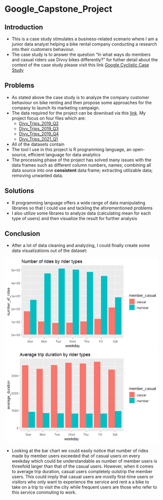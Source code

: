 # Google_Capstone_Project

## Introduction
 - This is a case study stimulates a business-related scenario where I am a junior data analyst helping a bike rental company conducting a research into their customers behaviour.
 - The case study is to answer the question  “In what ways do members and casual riders use Divvy bikes differently?” for futher detail about the context of the case study please visit this link [Google Cyclistic Case Study](https://d3c33hcgiwev3.cloudfront.net/aacF81H_TsWnBfNR_x7FIg_36299b28fa0c4a5aba836111daad12f1_DAC8-Case-Study-1.pdf?Expires=1650067200&Signature=EXlwGbfl6f9eLneN0YSKR4B2WHPfKM8THQlw7RVA-elH9Qvrj0STLiIqWGyRlu0FEV94388fnxuF5XI30Ukwdbu2U9-Qs1w0AR~ywdKHem9STC9ZxTJwYiNy1wJvgCqVYno5f9B2dej3wRMswlh0-FRv2eWwOo0qXf7VDUAl9bA_&Key-Pair-Id=APKAJLTNE6QMUY6HBC5A)

## Problems
 - As stated above the case study is to analyze the company customer behaviour on bike renting and then propose some approaches for the company to launch its marketing campaign.
 - The data required for the project can be download via this [link](https://divvy-tripdata.s3.amazonaws.com/index.html). My project focus on four files which are:
   + [Divv_Trips_2019_Q2](https://divvy-tripdata.s3.amazonaws.com/Divvy_Trips_2019_Q2.zip)
   + [Divv_Trips_2019_Q3](https://divvy-tripdata.s3.amazonaws.com/Divvy_Trips_2019_Q2.zip)
   + [Divv_Trips_2019_Q4](https://divvy-tripdata.s3.amazonaws.com/Divvy_Trips_2019_Q2.zip)
   + [Divv_Trips_2021_Q1](https://divvy-tripdata.s3.amazonaws.com/Divvy_Trips_2019_Q2.zip) 
  - All of the datasets contain
 - The tool I use in this project is R programming language, an open-source, efficient language for data analytics
 - The processing phase of the project has solved many issues with the data frames such as different column numbers, names; combining all data source into one **consistent** data frame; extracting utilizable data; removing unwanted data.
 ## Solutions
  - R programming language offers a wide range of data manipulating libraries so that I could use and tackling the aforementioned problems
  - I also utilize some librares to analyze data (calculating mean for each type of users) and then visualize the result for further analysis
  ## Conclusion
   - After a lot of data cleaning and analyzing, I could finally create some data visualizations out of the dataset:
   
   ![Number of rides](https://github.com/thaison2309/Google_Capstone_Project/blob/main/Number%20of%20rides%20by%20rider%20types.png?raw=true)
   ![Average duration](https://github.com/thaison2309/Google_Capstone_Project/blob/95bfdbdc9750984bf29aa4f8436d864d588e4832/Average%20trip%20duration%20by%20riger%20types.png)
  
   - Looking at the bar chart we could easily notice that number of rides made by member users exceeded that of casual users on every weekday which could be understandable as number of member users is threefold larger than that of the casual users. However, when it comes to average trip duration, casual users completely outstrip the member users. This could imply that casual users are mostly first-time users or visitors who only want to experience the service and rent a a bike to take on a trip to visit the city while frequent users are those who refer to this service commuting to work.
